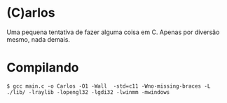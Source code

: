 (C)arlos
=============

Uma pequena tentativa de fazer alguma coisa em C.
Apenas por diversão mesmo, nada demais.

Compilando
=============

```
$ gcc main.c -o Carlos -O1 -Wall  -std=c11 -Wno-missing-braces -L ./lib/ -lraylib -lopengl32 -lgdi32 -lwinmm -mwindows
```
